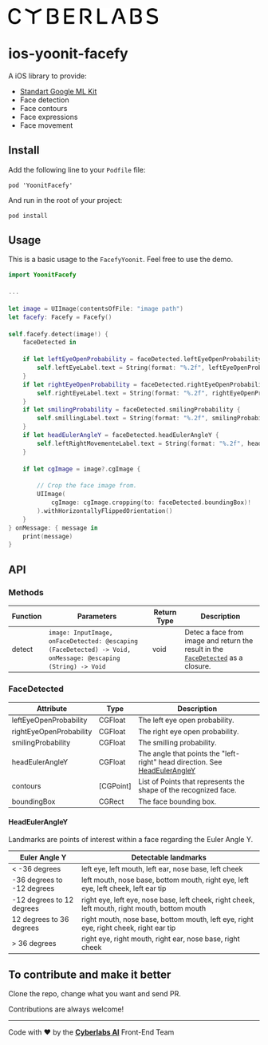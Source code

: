 <img src="https://raw.githubusercontent.com/Yoonit-Labs/ios-yoonit-facefy/development/logo_cyberlabs.png" width="300">

# ios-yoonit-facefy

A iOS library to provide:
- [Standart Google ML Kit](https://developers.google.com/ml-kit)
- Face detection
- Face contours
- Face expressions
- Face movement

## Install

Add the following line to your `Podfile` file:

```  
pod 'YoonitFacefy'
```

And run in the root of your project:

```
pod install
```  

## Usage

This is a basic usage to the `FacefyYoonit`.
Feel free to use the demo.

```swift
import YoonitFacefy

...

let image = UIImage(contentsOfFile: "image path")
let facefy: Facefy = Facefy()

self.facefy.detect(image!) {
    faceDetected in
                 
    if let leftEyeOpenProbability = faceDetected.leftEyeOpenProbability {
        self.leftEyeLabel.text = String(format: "%.2f", leftEyeOpenProbability)
    }
    if let rightEyeOpenProbability = faceDetected.rightEyeOpenProbability {
        self.rightEyeLabel.text = String(format: "%.2f", rightEyeOpenProbability)
    }
    if let smilingProbability = faceDetected.smilingProbability {
        self.smillingLabel.text = String(format: "%.2f", smilingProbability)
    }
    if let headEulerAngleY = faceDetected.headEulerAngleY {
        self.leftRightMovementeLabel.text = String(format: "%.2f", headEulerAngleY)
    }
                
    if let cgImage = image?.cgImage {
                                        
        // Crop the face image from.
        UIImage(
            cgImage: cgImage.cropping(to: faceDetected.boundingBox)!
        ).withHorizontallyFlippedOrientation()
    }
} onMessage: { message in
    print(message)
}
```

## API

### Methods

| Function | Parameters                                                                                                                                                                                               | Return Type | Description |
| -              | -                                                                                                                                                                                                                | -                   | -                 |
| detect     |  `image: InputImage, onFaceDetected: @escaping (FaceDetected) -> Void, onMessage: @escaping (String) -> Void` | void             | Detec a face from image and return the result in the [`FaceDetected`](#facedetected) as a closure. |

### FaceDetected

| Attribute | Type | Description |
| -             | -        | -                  |
| leftEyeOpenProbability | CGFloat | The left eye open probability. |
| rightEyeOpenProbability | CGFloat | The right eye open probability. |
| smilingProbability | CGFloat | The smilling probability. |
| headEulerAngleY | CGFloat | The angle that points the "left-right" head direction. See [HeadEulerAngleY](#headeulerangley) |
| contours | [CGPoint] | List of Points that represents the shape of the recognized face. |
| boundingBox | CGRect | The face bounding box. |

#### HeadEulerAngleY

Landmarks are points of interest within a face regarding the Euler Angle Y. 

| Euler Angle Y                       | Detectable landmarks                                      
| -                                           | -                                              
| < -36 degrees                      | left eye, left mouth, left ear, nose base, left cheek                             
| -36 degrees to -12 degrees | left mouth, nose base, bottom mouth, right eye, left eye, left cheek, left ear tip                  
| -12 degrees to 12 degrees   | right eye, left eye, nose base, left cheek, right cheek, left mouth, right mouth, bottom mouth          
| 12 degrees to 36 degrees    | right mouth, nose base, bottom mouth, left eye, right eye, right cheek, right ear tip             
| > 36 degrees                        | right eye, right mouth, right ear, nose base, right cheek       

## To contribute and make it better

Clone the repo, change what you want and send PR.

Contributions are always welcome!

---

Code with ❤ by the [**Cyberlabs AI**](https://cyberlabs.ai/) Front-End Team
